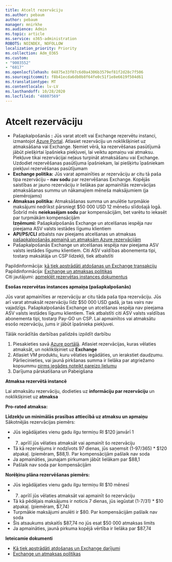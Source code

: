 ```yaml
---
title: Atcelt rezervāciju
ms.author: pebaum
author: pebaum
manager: mnirkhe
ms.audience: Admin
ms.topic: article
ms.service: o365-administration
ROBOTS: NOINDEX, NOFOLLOW
localization_priority: Priority
ms.collection: Adm_O365
ms.custom:
- "9003552"
- "6817"
ms.openlocfilehash: 04875e33f07c6d0a4306b3579ef81f2d28c7f506
ms.sourcegitcommit: f8b41ecda6db0b8f64fe0c51f1e8e6619f504d61
ms.translationtype: MT
ms.contentlocale: lv-LV
ms.lasthandoff: 10/28/2020
ms.locfileid: "48807569"
---
```

# <a name="cancelling-reservation"></a>Atcelt rezervāciju

- Pašapkalpošanās **:** Jūs varat atcelt vai Exchange rezervētu instanci, izmantojot [Azure Portal](https://portal.azure.com/#blade/Microsoft_Azure_Reservations/ReservationsBrowseBlade). Atlasiet rezervāciju un noklikšķiniet uz atmaksāšana vai Exchange. Ņemiet vērā, ka rezervēšanas pasūtījumā jābūt piešķirtai īpašnieka piekļuvei, lai veiktu apmaiņu vai atmaksu. Piekļuve tikai rezervācijai neļaus turpināt atmaksāšanu vai Exchange. Uzdodiet rezervēšanas pasūtījuma īpašniekam, lai piešķirtu īpašniekam piekļuvi rezervēšanas pasūtījumam
- **Exchange politika:** Jūs varat apmainīties ar rezervāciju ar citu tā paša tipa rezervāciju – **nav sodu** par rezervēšanas Exchange. Kopējās saistības ar jauno rezervāciju ir lielākas par apmainītās rezervācijas atmaksāšanas summu un nākamajiem mēneša maksājumiem (ja piemērojams)
- **Atmaksas politika:** Atmaksāšanas summa un anulētie turpmākie maksājumi nedrīkst pārsniegt $50 000 USD 12 mēnešu slīdošajā logā. Šobrīd mēs **neiekasējam sodu** par kompensācijām, bet varētu to iekasēt par turpmākām kompensācijām  
    **Izņēmumi:** Pašapkalpošanās Exchange un atcelšanas iespēja nav pieejama ASV valsts iestādes līgumu klientiem
- **API/PS/CLI** atbalsts nav pieejams atcelšanas un atmaksas [pašapkalpošanās apmaiņā un atmaksām Azure rezervācijām](https://docs.microsoft.com/azure/cost-management-billing/reservations/exchange-and-refund-azure-reservations?WT.mc_id=Portal-Microsoft_Azure_Support)
- Pašapkalpošanās Exchange un atcelšanas iespēja nav pieejama ASV valsts iestādes līgumu klientiem. Citi ASV valdības abonementa tipi, tostarp maksātāja un CSP līdzekļi, tiek atbalstīti

Papildinformācija: [kā tiek apstrādāti atdošanas un Exchange transakciju](https://docs.microsoft.com/azure/billing/billing-azure-reservations-self-service-exchange-and-refund?WT.mc_id=Portal-Microsoft_Azure_Support#how-return-and-exchange-transactions-are-processed)  
Papildinformācija: [Exchange un atmaksas politikas](https://docs.microsoft.com/azure/billing/billing-azure-reservations-self-service-exchange-and-refund?WT.mc_id=Portal-Microsoft_Azure_Support#exchange-policies)  
Citi jautājumi: [apmeklēt rezervētas instances dokumentus](https://docs.microsoft.com/azure/billing/billing-save-compute-costs-reservations?WT.mc_id=Portal-Microsoft_Azure_Support)

**Esošas rezervētas instances apmaiņa (pašapkalpošanās)**

Jūs varat apmainīties ar rezervāciju ar citu tāda paša tipa rezervāciju. Jūs arī varat atmaksāt rezervāciju līdz $50 000 USD gadā, ja tas vairs nav vajadzīgs. Pašapkalpošanās Exchange un atcelšanas iespēja nav pieejama ASV valsts iestādes līgumu klientiem. Tiek atbalstīti citi ASV valsts valdības abonementa tipi, tostarp Pay-GO un CSP. Lai apmainītos vai atmaksātu esošo rezervāciju, jums ir jābūt īpašnieka piekļuvei.

Tālāk norādītās darbības palīdzēs izpildīt darbību

1. Piesakieties savā [Azure portālā](https://portal.azure.com/#blade/Microsoft_Azure_Reservations/ReservationsBrowseBlade). Atlasiet rezervācijas, kuras vēlaties atmaksāt, un noklikšķiniet uz **Exchange**
2. Atlasiet VM produktu, kuru vēlaties iegādāties, un ierakstiet daudzumu. Pārliecinieties, vai jaunā pirkšanas summa ir lielāka par atgriežamo kopsummu [pirms iegādes noteikt pareizo lielumu](https://docs.microsoft.com/azure/virtual-machines/windows/prepay-reserved-vm-instances?WT.mc_id=Portal-Microsoft_Azure_Support#determine-the-right-vm-size-before-you-buy)
3. Darījuma pārskatīšana un Pabeigšana

**Atmaksa rezervētā instancē**

Lai atmaksātu rezervāciju, dodieties uz **informāciju par rezervāciju** un noklikšķiniet uz **atmaksa**

**Pro-rated atmaksa:**

**Līdzekļu un minimālās prasības attiecībā uz atmaksu un apmaiņu**  
Sākotnējās rezervācijas piemērs:

- Jūs iegādājaties vienu gadu ilgu termiņu RI $120 janvārī 1
- 7. aprīlī jūs vēlaties atmaksāt vai apmainīt šo rezervāciju
- Tā kā rezervējums ir nodzīvots 97 dienas, jūs saņemsit (1-97/365) * $120 atpakaļ. (piemēram, $88,1). Par kompensācijām pašlaik nav soda
- Ja apmaināties, jaunajam pirkumam jābūt lielākam par $88,1
- Pašlaik nav soda par kompensācijām

**Norēķinu plāna rezervēšanas piemērs:**

- Jūs iegādājaties vienu gadu ilgu termiņu RI $10 mēnesī
- 7. aprīlī jūs vēlaties atmaksāt vai apmainīt šo rezervāciju
- Tā kā pēdējais maksājums ir noticis 7 dienas, jūs iegūstat (1-7/31) * $10 atpakaļ. (piemēram, $7,74)
- Turpmākie maksājumi anulēti ir $80. Par kompensācijām pašlaik nav soda
- Šis atsaukums atskaitīs $87,74 no jūs esat $50 000 atmaksas limits
- Ja apmaināties, jaunā pirkuma kopējā vērtība ir lielāka par $87,74

**Ieteicamie dokumenti**

- [Kā tiek apstrādāti atdošanas un Exchange darījumi](https://docs.microsoft.com/azure/billing/billing-azure-reservations-self-service-exchange-and-refund?WT.mc_id=Portal-Microsoft_Azure_Support#how-return-and-exchange-transactions-are-processed)
- [Exchange un atmaksas politikas](https://docs.microsoft.com/azure/billing/billing-azure-reservations-self-service-exchange-and-refund?WT.mc_id=Portal-Microsoft_Azure_Support#exchange-policies)